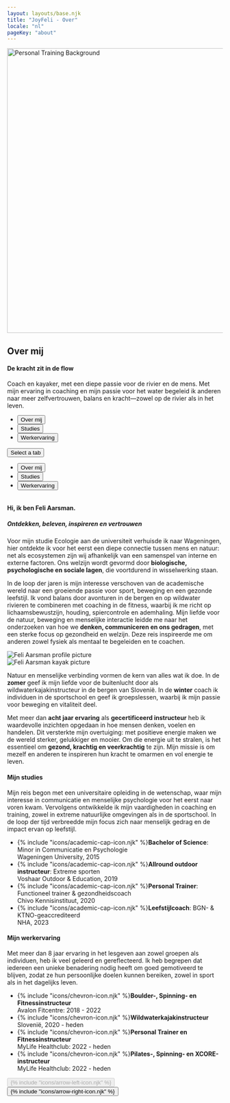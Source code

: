 ```yaml
---
layout: layouts/base.njk
title: "JoyFeli - Over"
locale: "nl"
pageKey: "about"
---
```


<!-- Hero Section -->
<section class="hero-section overflow-hidden">
  <div class="container position-relative">
    <div class="row">
      <div class="col-12 position-relative m-0 p-0">
        <!-- Background image container -->
        <div class="bg-image-container animate-slide-in-right">
          <picture class="bg-image">
            <!-- Mobile: cut-off version -->
            <source media="(max-width: 575px)" srcset="/img/Feli_soca2_phone.webp" type="image/webp">
            <source media="(max-width: 575px)" srcset="/img/Feli_soca2_phone.jpg" type="image/jpeg">
            <!-- Desktop: full image -->
            <source srcset="/img/Feli_soca2_cut.webp" type="image/webp">
            <source srcset="/img/Feli_soca2_cut.jpg" type="image/jpeg">
            <img class="bg-image-img" src="/img/Feli_soca2_cut.jpg" alt="Personal Training Background" width="1320" height="665" loading="eager" fetchpriority="high">
          </picture>
        </div>
        <!-- Text overlay -->
        <div class="text-overlay aboutme-text animate-slide-in-left bg-white bg-opacity-75 p-4 p-xxl-5">
          <h1 class="separator text-uppercase">
            <span class="d-block mb-2">
              <span><strong>Over mij</strong></span>
            </span>
          </h1>
            <h4>
              <span class="d-block mb-3 fst-italic">
                De kracht zit in de flow
              </span>
            </h4>
          <p>
            Coach en kayaker, met een diepe passie voor de rivier en de mens.
            Met mijn ervaring in coaching en mijn passie voor het water begeleid ik anderen naar meer zelfvertrouwen, balans en kracht—zowel op de rivier als in het leven.
          </p>
        </div>
      </div>
    </div>
  </div>
</section>
<!-- End Hero Section -->
<div class="sun-divider">
  <span class="sun"></span>
</div>
<!-- Tabs Section -->
<section class="py-5 gray-bg tab-section">
  <div class="container px-0 px-sm-3">
    <div class="custom-tabs px-2 px-sm-0">
      <!-- Tab Navigation -->
      <ul class="nav nav-tabs justify-content-center mb-4 border-0" id="aboutMeTabs" role="tablist">
        <li class="nav-item d-none d-md-flex">
          <button class="nav-link px-4 active" id="tab-about" data-bs-toggle="tab" data-bs-target="#about" type="button" role="tab" aria-controls="about" aria-selected="true">
            Over mij
          </button>
        </li>
        <li class="nav-item d-none d-md-flex">
          <button class="nav-link px-4" id="tab-studies" data-bs-toggle="tab" data-bs-target="#studies" type="button" role="tab" aria-controls="studies" aria-selected="false">
            Studies
          </button>
        </li>
        <li class="nav-item d-none d-md-flex">
          <button class="nav-link px-4" id="tab-work" data-bs-toggle="tab" data-bs-target="#work" type="button" role="tab" aria-controls="work" aria-selected="false">
            Werkervaring
          </button>
        </li>
      </ul>
      <!-- Dropdown Menu for sm screens -->
      <div class="dropdown d-block d-md-none text-center fs-4">
        <button
          class="btn dropdown-toggle fs-4 w-100 bg-white border"
          type="button"
          id="mobileDropdown"
          data-bs-toggle="dropdown"
          aria-expanded="false"
        >
          Select a tab
        </button>
        <ul class="dropdown-menu" aria-labelledby="mobileDropdown" role="tablist">
          <li>
            <button class="dropdown-item active fs-4" data-bs-toggle="tab" data-bs-target="#about" type="button" role="tab" aria-selected="true">
              Over mij
            </button>
          </li>
          <li>
            <button class="dropdown-item fs-4" data-bs-toggle="tab" data-bs-target="#studies" type="button" role="tab" aria-selected="false">
              Studies
            </button>
          </li>
          <li>
            <button class="dropdown-item fs-4" data-bs-toggle="tab" data-bs-target="#work" type="button" role="tab" aria-selected="false">
              Werkervaring
            </button>
          </li>
        </ul>
      </div>
      <div class="tab-line"></div>
    </div>
    <div class="tab-content pt-3" id="aboutMeTabsContent" style="overflow:hidden">
      <!-- About me Tab -->
      <div class="mb-3 tab-pane fade active show" id="about" role="tabpanel" aria-labelledby="tab-about">
        <div class="row px-2 px-sm-0">
          <div class="col-lg-6">
            <h4 class="mt-4 mb-3 separator">Hi, ik ben Feli Aarsman.</h4>
            <h5 class="mb-0 mb-lg-3"><i>Ontdekken, beleven, inspireren en vertrouwen</i></h5>
            <p>
              Voor mijn studie Ecologie aan de universiteit verhuisde ik naar Wageningen, hier ontdekte ik voor het eerst een diepe connectie tussen mens en natuur: net als ecosystemen zijn wij afhankelijk van een samenspel van interne en externe factoren. Ons welzijn wordt gevormd door <strong>biologische, psychologische en sociale lagen</strong>, die voortdurend in wisselwerking staan.
            </p>
            <p>
             In de loop der jaren is mijn interesse verschoven van de academische wereld naar een groeiende passie voor sport, beweging en een gezonde leefstijl. Ik vond balans door avonturen in de bergen en op wildwater rivieren te combineren met coaching in de fitness, waarbij ik me richt op lichaamsbewustzijn, houding, spiercontrole en ademhaling. Mijn liefde voor de natuur, beweging en menselijke interactie leidde me naar het onderzoeken van hoe we <strong>denken, communiceren en ons gedragen</strong>, met een sterke focus op gezondheid en welzijn. Deze reis inspireerde me om anderen zowel fysiek als mentaal te begeleiden en te coachen.
            </p>
          </div>
          <div class="col-lg-6 my-0 my-lg-3">
            <picture>
              <source srcset="/img/Feli2.webp" type="image/webp">
              <source srcset="/img/Feli2.jpg" type="image/jpeg">
              <img class="img-fluid profile-img my-3 my-lg-5" src="/img/Feli2.jpg" alt="Feli Aarsman profile picture" loading="lazy">
            </picture>
          </div>
        </div>
        <div class="row px-2 px-sm-0">
          <div class="col-lg-6 px-0 px-lg-3 my-3 order-last order-lg-first ">
            <picture>
              <source srcset="/img/Feli_kayak.webp" type="image/webp">
              <source srcset="/img/Feli_kayak.jpg" type="image/jpeg">
              <img class="img-fluid kayak-img me-lg-5" src="/img/Feli_kayak.jpg" alt="Feli Aarsman kayak picture">
            </picture>
          </div>
          <div class="col-lg-6 order-first order-lg-last">
            <p>
              Natuur en menselijke verbinding vormen de kern van alles wat ik doe. In de <strong>zomer</strong> geef ik mijn liefde voor de buitenlucht door als wildwaterkajakinstructeur in de bergen van Slovenië. In de <strong>winter</strong> coach ik individuen in de sportschool en geef ik groepslessen, waarbij ik mijn passie voor beweging en vitaliteit deel.
            </p>
            <p>
              Met meer dan <strong>acht jaar ervaring</strong> als <strong>gecertificeerd instructeur</strong> heb ik waardevolle inzichten opgedaan in hoe mensen denken, voelen en handelen. Dit versterkte mijn overtuiging: met positieve energie maken we de wereld sterker, gelukkiger en mooier. Om die energie uit te stralen, is het essentieel om <strong>gezond, krachtig en veerkrachtig</strong> te zijn. Mijn missie is om mezelf en anderen te inspireren hun kracht te omarmen en vol energie te leven.
            </p>
          </div>
        </div>
      </div>
      <!-- Studies Tab-->
      <div class="mb-3 tab-pane fade px-2 px-sm-0" id="studies" role="tabpanel" aria-labelledby="tab-studies">
        <h4 class="mt-4 mb-3 separator">Mijn studies</h4>
        <p>
        Mijn reis begon met een universitaire opleiding in de wetenschap, waar mijn interesse in communicatie en menselijke psychologie voor het eerst naar voren kwam. Vervolgens ontwikkelde ik mijn vaardigheden in coaching en training, zowel in extreme natuurlijke omgevingen als in de sportschool. In de loop der tijd verbreedde mijn focus zich naar menselijk gedrag en de impact ervan op leefstijl.
        </p>
        <p id="studies">
          <ul class="mt-3 list-unstyled">
            <li class="mb-3">
              {% include "icons/academic-cap-icon.njk" %}<span><strong>Bachelor of Science</strong>: Minor in Communicatie en Psychologie <br>Wageningen University, 2015</span>
            </li>
            <li class="mb-3">
              {% include "icons/academic-cap-icon.njk" %}<span><strong>Allround outdoor instructeur</strong>: Extreme sporten
              <br>Voshaar Outdoor & Education, 2019</span>
            </li>
            <li class="mb-3">
              {% include "icons/academic-cap-icon.njk" %}<span><strong>Personal Trainer</strong>: Functioneel trainer & gezondheidscoach
              <br>Chivo Kennisinstituut, 2020</span>
            </li>
            <li class="mb-3">
              {% include "icons/academic-cap-icon.njk" %}<span><strong>Leefstijlcoach</strong>: BGN- & KTNO-geaccrediteerd
              <br>NHA, 2023</span>
            </li>
          </ul>
        </p>
      </div>
      <!-- Work experience tab -->
      <div class="mb-3 tab-pane fade px-2 px-sm-0" id="work" role="tabpanel" aria-labelledby="tab-work">
          <h4 class="mt-4 mb-3 separator">Mijn werkervaring</h4>
          <p>
            Met meer dan 8 jaar ervaring in het lesgeven aan zowel groepen als individuen, heb ik veel geleerd en gereflecteerd. Ik heb begrepen dat iedereen een unieke benadering nodig heeft om goed gemotiveerd te blijven, zodat ze hun persoonlijke doelen kunnen bereiken, zowel in sport als in het dagelijks leven.
          </p>
          <p id="work-experience">
            <ul class="mt-3 list-unstyled">
              <li class="mb-3">
                {% include "icons/chevron-icon.njk" %}<span><strong>Boulder-, Spinning- en Fitnessinstructeur</strong>
                <br>Avalon Fitcentre: 2018 - 2022</span>
              </li>
              <li class="mb-3">
                {% include "icons/chevron-icon.njk" %}<span><strong>Wildwaterkajakinstructeur</strong>
                <br>Slovenië, 2020 - heden</span>
              </li>
              <li class="mb-3">
                {% include "icons/chevron-icon.njk" %}<span><strong>Personal Trainer en Fitnessinstructeur</strong>
                <br>MyLife Healthclub: 2022 - heden</span>
              </li>
              <li class="mb-3">
                {% include "icons/chevron-icon.njk" %}<span><strong>Pilates-, Spinning- en XCORE-instructeur</strong>
                <br>MyLife Healthclub: 2022 - heden</span>
              </li>
            </ul>
          </p>
      </div>
  <!-- Navigation buttons -->
  <div class="mt-3 text-center">
    <button id="prevTabBtn" class="btn custom-btn mx-3 fs-5" disabled>{% include "icons/arrow-left-icon.njk" %}</button>
    <button id="nextTabBtn" class="btn custom-btn mx-3 fs-5">{% include "icons/arrow-right-icon.njk" %}</button>
  </div>
</section>